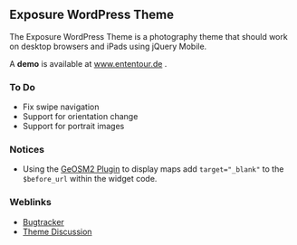## Exposure WordPress Theme

The Exposure WordPress Theme is a photography theme that should work on desktop browsers and iPads using jQuery Mobile. 

A **demo** is available at <a href="http://www.ententour.de">www.ententour.de .

### To Do

  * Fix swipe navigation
  * Support for orientation change
  * Support for portrait images

### Notices

  * Using the <a href="http://wordpress.org/extend/plugins/geosm2/">GeOSM2 Plugin</a> to display maps add `target="_blank"` to the `$before_url` within the widget code.

### Weblinks

  * <a href="http://www.codelounge.de/forum/tracker/project-19-wordpress-exposure-theme/">Bugtracker</a>
  * <a href="http://www.codelounge.de/forum/forum/101-themes/">Theme Discussion</a>

